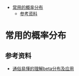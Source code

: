 - [常用的概率分布](#%e5%b8%b8%e7%94%a8%e7%9a%84%e6%a6%82%e7%8e%87%e5%88%86%e5%b8%83)
  - [参考资料](#%e5%8f%82%e8%80%83%e8%b5%84%e6%96%99)



# 常用的概率分布




## 参考资料
- [通俗易懂的理解beta分布及应用](https://zhuanlan.zhihu.com/p/62657319)


